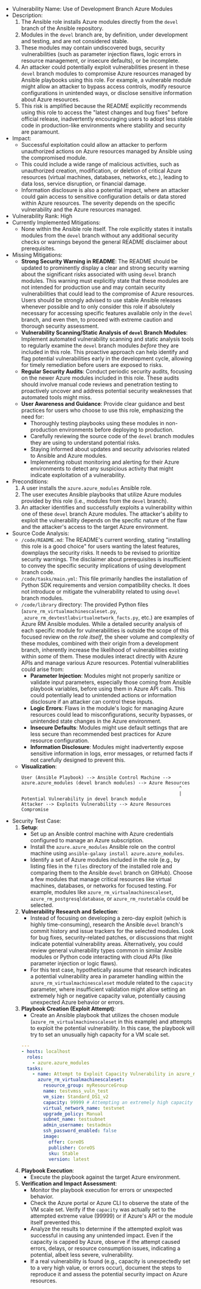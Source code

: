 - Vulnerability Name: Use of Development Branch Azure Modules
- Description:
    1. The Ansible role installs Azure modules directly from the `devel` branch of the Ansible repository.
    2. Modules in the `devel` branch are, by definition, under development and testing, and are not considered stable.
    3. These modules may contain undiscovered bugs, security vulnerabilities (such as parameter injection flaws, logic errors in resource management, or insecure defaults), or be incomplete.
    4. An attacker could potentially exploit vulnerabilities present in these `devel` branch modules to compromise Azure resources managed by Ansible playbooks using this role. For example, a vulnerable module might allow an attacker to bypass access controls, modify resource configurations in unintended ways, or disclose sensitive information about Azure resources.
    5. This risk is amplified because the README explicitly recommends using this role to access the "latest changes and bug fixes" before official release, inadvertently encouraging users to adopt less stable code in production-like environments where stability and security are paramount.
- Impact:
    - Successful exploitation could allow an attacker to perform unauthorized actions on Azure resources managed by Ansible using the compromised module.
    - This could include a wide range of malicious activities, such as unauthorized creation, modification, or deletion of critical Azure resources (virtual machines, databases, networks, etc.), leading to data loss, service disruption, or financial damage.
    - Information disclosure is also a potential impact, where an attacker could gain access to sensitive configuration details or data stored within Azure resources. The severity depends on the specific vulnerability and the Azure resources managed.
- Vulnerability Rank: High
- Currently Implemented Mitigations:
    - None within the Ansible role itself. The role explicitly states it installs modules from the `devel` branch without any additional security checks or warnings beyond the general README disclaimer about prerequisites.
- Missing Mitigations:
    - **Strong Security Warning in README**: The README should be updated to prominently display a clear and strong security warning about the significant risks associated with using `devel` branch modules. This warning must explicitly state that these modules are not intended for production use and may contain security vulnerabilities that could lead to the compromise of Azure resources. Users should be strongly advised to use stable Ansible releases whenever possible and to only consider this role if absolutely necessary for accessing specific features available only in the `devel` branch, and even then, to proceed with extreme caution and thorough security assessment.
    - **Vulnerability Scanning/Static Analysis of `devel` Branch Modules**: Implement automated vulnerability scanning and static analysis tools to regularly examine the `devel` branch modules *before* they are included in this role. This proactive approach can help identify and flag potential vulnerabilities early in the development cycle, allowing for timely remediation before users are exposed to risks.
    - **Regular Security Audits**: Conduct periodic security audits, focusing on the newer Azure modules included in this role. These audits should involve manual code reviews and penetration testing to proactively uncover and address potential security weaknesses that automated tools might miss.
    - **User Awareness and Guidance**: Provide clear guidance and best practices for users who choose to use this role, emphasizing the need for:
        - Thoroughly testing playbooks using these modules in non-production environments before deploying to production.
        - Carefully reviewing the source code of the `devel` branch modules they are using to understand potential risks.
        - Staying informed about updates and security advisories related to Ansible and Azure modules.
        - Implementing robust monitoring and alerting for their Azure environments to detect any suspicious activity that might indicate exploitation of a vulnerability.
- Preconditions:
    1. A user installs the `azure.azure_modules` Ansible role.
    2. The user executes Ansible playbooks that utilize Azure modules provided by this role (i.e., modules from the `devel` branch).
    3. An attacker identifies and successfully exploits a vulnerability within one of these `devel` branch Azure modules. The attacker's ability to exploit the vulnerability depends on the specific nature of the flaw and the attacker's access to the target Azure environment.
- Source Code Analysis:
    - `/code/README.md`: The README's current wording, stating "installing this role is a good choice" for users wanting the latest features, downplays the security risks. It needs to be revised to prioritize security warnings.  The disclaimer about prerequisites is insufficient to convey the specific security implications of using development branch code.
    - `/code/tasks/main.yml`: This file primarily handles the installation of Python SDK requirements and version compatibility checks. It does not introduce or mitigate the vulnerability related to using `devel` branch modules.
    - `/code/library` directory: The provided Python files (`azure_rm_virtualmachinescaleset.py`, `_azure_rm_devtestlabvirtualnetwork_facts.py`, etc.) are examples of Azure RM Ansible modules. While a detailed security analysis of each specific module for vulnerabilities is outside the scope of this focused review on the *role itself*, the sheer volume and complexity of these modules, combined with their origin from a development branch, inherently increase the likelihood of vulnerabilities existing within *some* of them.  These modules interact directly with Azure APIs and manage various Azure resources. Potential vulnerabilities could arise from:
        - **Parameter Injection**: Modules might not properly sanitize or validate input parameters, especially those coming from Ansible playbook variables, before using them in Azure API calls. This could potentially lead to unintended actions or information disclosure if an attacker can control these inputs.
        - **Logic Errors**: Flaws in the module's logic for managing Azure resources could lead to misconfigurations, security bypasses, or unintended state changes in the Azure environment.
        - **Insecure Defaults**: Modules might use default settings that are less secure than recommended best practices for Azure resource configuration.
        - **Information Disclosure**: Modules might inadvertently expose sensitive information in logs, error messages, or returned facts if not carefully designed to prevent this.
    - **Visualization**:
        ```
        User (Ansible Playbook) --> Ansible Control Machine --> azure.azure_modules (devel branch modules) --> Azure Resources
                                                                  ^
                                                                  | Potential Vulnerability in devel branch module
        Attacker --> Exploits Vulnerability --> Azure Resources Compromise
        ```
- Security Test Case:
    1. **Setup**:
        - Set up an Ansible control machine with Azure credentials configured to manage an Azure subscription.
        - Install the `azure.azure_modules` Ansible role on the control machine using `ansible-galaxy install azure.azure_modules`.
        - Identify a set of Azure modules included in the role (e.g., by listing files in the `files` directory of the installed role and comparing them to the Ansible `devel` branch on GitHub). Choose a few modules that manage critical resources like virtual machines, databases, or networks for focused testing. For example, modules like `azure_rm_virtualmachinescaleset`, `azure_rm_postgresqldatabase`, or `azure_rm_routetable` could be selected.
    2. **Vulnerability Research and Selection**:
        - Instead of focusing on developing a zero-day exploit (which is highly time-consuming), research the Ansible `devel` branch's commit history and issue trackers for the selected modules. Look for bug fixes, security-related patches, or discussions that might indicate potential vulnerability areas. Alternatively, you could review general vulnerability types common in similar Ansible modules or Python code interacting with cloud APIs (like parameter injection or logic flaws).
        - For this test case, hypothetically assume that research indicates a potential vulnerability area in parameter handling within the `azure_rm_virtualmachinescaleset` module related to the `capacity` parameter, where insufficient validation might allow setting an extremely high or negative capacity value, potentially causing unexpected Azure behavior or errors.
    3. **Playbook Creation (Exploit Attempt)**:
        - Create an Ansible playbook that utilizes the chosen module (`azure_rm_virtualmachinescaleset` in this example) and attempts to exploit the potential vulnerability. In this case, the playbook will try to set an unusually high capacity for a VM scale set.
        ```yaml
        ---
        - hosts: localhost
          roles:
            - azure.azure_modules
          tasks:
            - name: Attempt to Exploit Capacity Vulnerability in azure_rm_virtualmachinescaleset
              azure_rm_virtualmachinescaleset:
                resource_group: myResourceGroup
                name: testvmss_vuln_test
                vm_size: Standard_DS1_v2
                capacity: 99999 # Attempting an extremely high capacity - potential exploit
                virtual_network_name: testvnet
                upgrade_policy: Manual
                subnet_name: testsubnet
                admin_username: testadmin
                ssh_password_enabled: false
                image:
                  offer: CoreOS
                  publisher: CoreOS
                  sku: Stable
                  version: latest
        ```
    4. **Playbook Execution**:
        - Execute the playbook against the target Azure environment.
    5. **Verification and Impact Assessment**:
        - Monitor the playbook execution for errors or unexpected behavior.
        - Check the Azure portal or Azure CLI to observe the state of the VM scale set. Verify if the `capacity` was actually set to the attempted extreme value (99999) or if Azure's API or the module itself prevented this.
        - Analyze the results to determine if the attempted exploit was successful in causing any unintended impact. Even if the capacity is capped by Azure, observe if the attempt caused errors, delays, or resource consumption issues, indicating a potential, albeit less severe, vulnerability.
        - If a real vulnerability is found (e.g., capacity is unexpectedly set to a very high value, or errors occur), document the steps to reproduce it and assess the potential security impact on Azure resources.